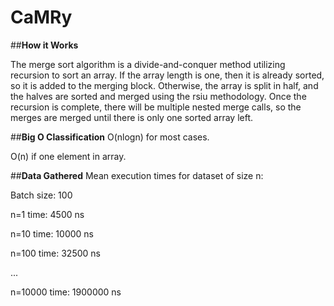 # CaMRy

##**How it Works**

The merge sort algorithm is a divide-and-conquer method utilizing recursion to sort an array. If the array length is one, then it is already sorted, so it is added to the merging block. Otherwise, the array is split in half, and the halves are sorted and merged using the rsiu methodology. Once the recursion is complete, there will be multiple nested merge calls, so the merges are merged until there is only one sorted array left.

##**Big O Classification**
O(nlogn) for most cases.

O(n) if one element in array.

##**Data Gathered**
Mean execution times for dataset of size n:

Batch size: 100

n=1       time: 4500 ns

n=10      time: 10000 ns

n=100     time: 32500 ns

...

n=10000   time: 1900000 ns
